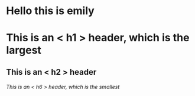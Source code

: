 # Hello this is emily
# This is an < h1 > header, which is the largest
## This is an < h2 > header
###### This is an < h6 > header, which is the smallest
